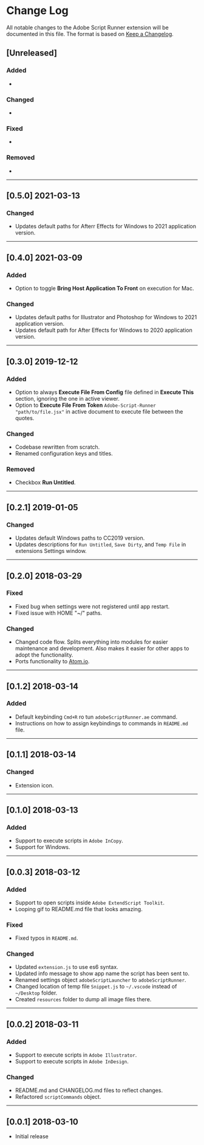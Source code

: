# Change Log

All notable changes to the Adobe Script Runner extension will be documented in this file. The format is based on [Keep a Changelog](http://keepachangelog.com/en/1.0.0/).

## [Unreleased]

### Added

-

### Changed

-

### Fixed

-

### Removed

-

---

## [0.5.0] 2021-03-13

### Changed

- Updates default paths for Afterr Effects for Windows to 2021 application version.

---

## [0.4.0] 2021-03-09

### Added

- Option to toggle **Bring Host Application To Front** on execution for Mac.

### Changed

- Updates default paths for Illustrator and Photoshop for Windows to 2021 application version.
- Updates default path for After Effects for Windows to 2020 application version.

---

## [0.3.0] 2019-12-12

### Added

- Option to always **Execute File From Config** file defined in **Execute This** section, ignoring the one in active viewer.
- Option to **Execute File From Token** `Adobe-Script-Runner "path/to/file.jsx"` in active document to execute file between the quotes.

### Changed

- Codebase rewritten from scratch.
- Renamed configuration keys and titles.

### Removed

- Checkbox **Run Untitled**.

---

## [0.2.1] 2019-01-05

### Changed

- Updates default Windows paths to CC2019 version.
- Updates descriptions for `Run Untitled`, `Save Dirty`, and `Temp File` in extensions Settings window.

---

## [0.2.0] 2018-03-29

### Fixed

- Fixed bug when settings were not registered until app restart.
- Fixed issue with HOME "~/" paths.

### Changed

- Changed code flow. Splits everything into modules for easier maintenance and development. Also makes it easier for other apps to adopt the functionality.
- Ports functionality to [Atom.io](https://atom.io/packages/adobe-script-runner).

---

## [0.1.2] 2018-03-14

### Added

- Default keybinding `Cmd+R` ro tun `adobeScriptRunner.ae` command.
- Instructions on how to assign keybindings to commands in `README.md` file.

---

## [0.1.1] 2018-03-14

### Changed

- Extension icon.

---

## [0.1.0] 2018-03-13

### Added

- Support to execute scripts in `Adobe InCopy`.
- Support for Windows.

---

## [0.0.3] 2018-03-12

### Added

- Support to open scripts inside `Adobe ExtendScript Toolkit`.
- Looping gif to README.md file that looks amazing.

### Fixed

- Fixed typos in `README.md`.

### Changed

- Updated `extension.js` to use es6 syntax.
- Updated info message to show app name the script has been sent to.
- Renamed settings object `adobeScriptLauncher` to `adobeScriptRunner`.
- Changed location of temp file `Snippet.js` to `~/.vscode` instead of `~/Desktop` folder.
- Created `resources` folder to dump all image files there.

---

## [0.0.2] 2018-03-11

### Added

- Support to execute scripts in `Adobe Illustrator`.
- Support to execute scripts in `Adobe InDesign`.

### Changed

- README.md and CHANGELOG.md files to reflect changes.
- Refactored `scriptCommands` object.

---

## [0.0.1] 2018-03-10

- Initial release
